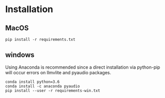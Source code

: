 # Installation
## MacOS
```
pip install -r requirements.txt
```

## windows
Using Anaconda is recommended since a direct installation via python-pip will occur errors on llmvlite and pyaudio packages.
```
conda install python=3.6
conda install -c anaconda pyaudio
pip install --user -r requirements-win.txt
```
